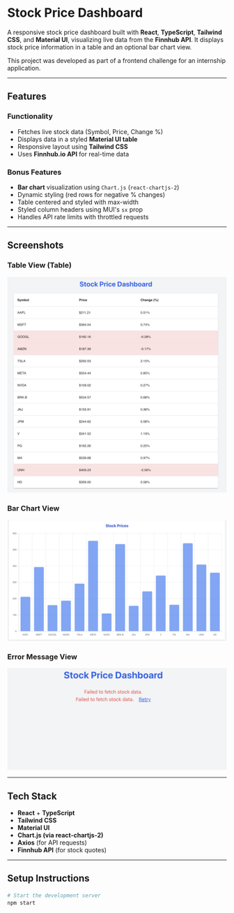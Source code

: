 
# Stock Price Dashboard

A responsive stock price dashboard built with **React**, **TypeScript**, **Tailwind CSS**, and **Material UI**, visualizing live data from the **Finnhub API**. It displays stock price information in a table and an optional bar chart view.

This project was developed as part of a frontend challenge for an internship application.

---

## Features

### Functionality
- Fetches live stock data (Symbol, Price, Change %)
- Displays data in a styled **Material UI table**
- Responsive layout using **Tailwind CSS**
- Uses **Finnhub.io API** for real-time data

### Bonus Features
-  **Bar chart** visualization using `Chart.js` (`react-chartjs-2`)
- Dynamic styling (red rows for negative % changes)
- Table centered and styled with max-width
-  Styled column headers using MUI's `sx` prop
-  Handles API rate limits with throttled requests

---

## Screenshots

### Table View (Table)

![Dashboard Screenshot](./screenshots/Tableview.png)

### Bar Chart View

![Bar Chart Screenshot](./screenshots/barchart.png)

### Error Message View

![Error Message Screenshot](./screenshots/errormsg.png)

---

##  Tech Stack

- **React** + **TypeScript**
- **Tailwind CSS**
- **Material UI**
- **Chart.js (via react-chartjs-2)**
- **Axios** (for API requests)
- **Finnhub API** (for stock quotes)

---

## Setup Instructions

```bash
# Start the development server
npm start
